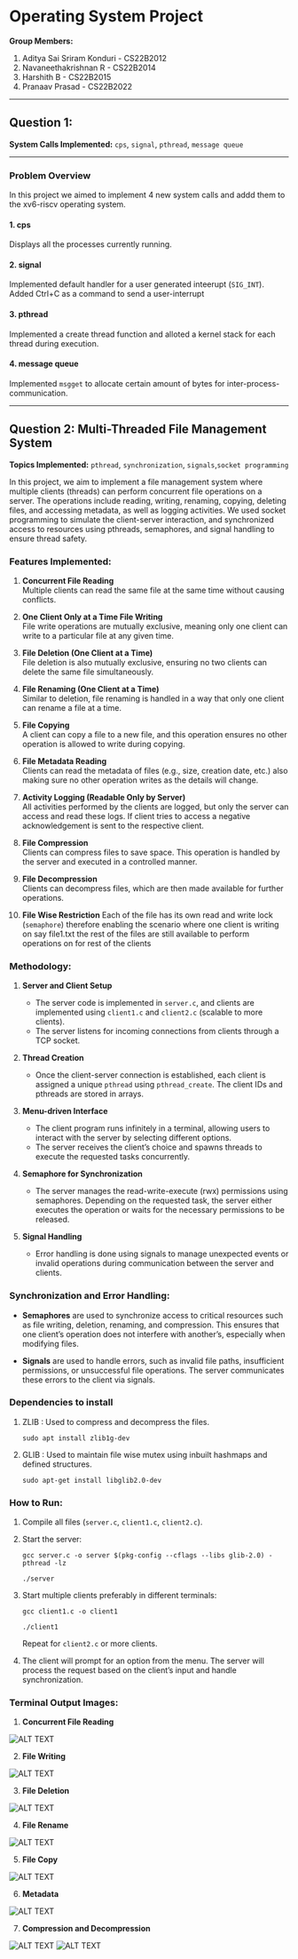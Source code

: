 # Operating System Project  
**Group Members:**  
1. Aditya Sai Sriram Konduri - CS22B2012 
2. Navaneethakrishnan R - CS22B2014
3. Harshith B - CS22B2015
4. Pranaav Prasad - CS22B2022 

---

## Question 1:  
**System Calls Implemented:** `cps`, `signal`, `pthread`, `message queue`

---

### Problem Overview
In this project we aimed to implement 4 new system calls and addd them to the xv6-riscv operating system.
#### 1. **cps**
   Displays all the processes currently running.

#### 2. **signal**
   Implemented default handler for a user generated inteerupt (`SIG_INT`).
   Added Ctrl+C as a command to send a user-interrupt
#### 3. **pthread**
  Implemented a create thread function and alloted a kernel stack for each thread during execution.
#### 4. **message queue**
  Implemented `msgget` to allocate certain amount of bytes for inter-process-communication.

  
---

## Question 2: Multi-Threaded File Management System  
**Topics Implemented:** `pthread`, `synchronization`, `signals`,`socket programming`

In this project, we aim to implement a file management system where multiple clients (threads) can perform concurrent file operations on a server. The operations include reading, writing, renaming, copying, deleting files, and accessing metadata, as well as logging activities. We used socket programming to simulate the client-server interaction, and synchronized access to resources using pthreads, semaphores, and signal handling to ensure thread safety.

### Features Implemented:
1. **Concurrent File Reading**  
   Multiple clients can read the same file at the same time without causing conflicts.

2. **One Client Only at a Time File Writing**  
   File write operations are mutually exclusive, meaning only one client can write to a particular file at any given time.

3. **File Deletion (One Client at a Time)**  
   File deletion is also mutually exclusive, ensuring no two clients can delete the same file simultaneously.

4. **File Renaming (One Client at a Time)**  
   Similar to deletion, file renaming is handled in a way that only one client can rename a file at a time.

5. **File Copying**  
   A client can copy a file to a new file, and this operation ensures no other operation is allowed to write during copying.

6. **File Metadata Reading**  
   Clients can read the metadata of files (e.g., size, creation date, etc.) also making sure no other operation writes as the details will change.

7. **Activity Logging (Readable Only by Server)**  
   All activities performed by the clients are logged, but only the server can access and read these logs. If client tries to access a negative acknowledgement is sent to the respective client.

8. **File Compression**  
   Clients can compress files to save space. This operation is handled by the server and executed in a controlled manner.

9. **File Decompression**  
   Clients can decompress files, which are then made available for further operations.

10. **File Wise Restriction**
   Each of the file has its own read and write lock (`semaphore`) therefore enabling the scenario where one client is writing on say file1.txt the rest of the files are still available to perform operations on for rest of the clients

### Methodology:
1. **Server and Client Setup**  
   - The server code is implemented in `server.c`, and clients are implemented using `client1.c` and `client2.c` (scalable to more clients).
   - The server listens for incoming connections from clients through a TCP socket.

2. **Thread Creation**  
   - Once the client-server connection is established, each client is assigned a unique `pthread` using `pthread_create`. The client IDs and pthreads are stored in arrays.

3. **Menu-driven Interface**  
   - The client program runs infinitely in a terminal, allowing users to interact with the server by selecting different options.
   - The server receives the client’s choice and spawns threads to execute the requested tasks concurrently.

4. **Semaphore for Synchronization**  
   - The server manages the read-write-execute (rwx) permissions using semaphores. Depending on the requested task, the server either executes the operation or waits for the necessary permissions to be released.

5. **Signal Handling**  
   - Error handling is done using signals to manage unexpected events or invalid operations during communication between the server and clients.

### Synchronization and Error Handling:
- **Semaphores** are used to synchronize access to critical resources such as file writing, deletion, renaming, and compression. This ensures that one client’s operation does not interfere with another’s, especially when modifying files.
  
- **Signals** are used to handle errors, such as invalid file paths, insufficient permissions, or unsuccessful file operations. The server communicates these errors to the client via signals.

### Dependencies to install 
1. ZLIB : Used to compress and decompress the files.

   ```
   sudo apt install zlib1g-dev 
   ``` 
2. GLIB : Used to maintain file wise mutex using inbuilt hashmaps and defined structures.
   ```
   sudo apt-get install libglib2.0-dev
   ```

### How to Run:
1. Compile all files (`server.c`, `client1.c`, `client2.c`).
2. Start the server:  
   ```
   gcc server.c -o server $(pkg-config --cflags --libs glib-2.0) -pthread -lz
   ```
   ```
   ./server
   ```
3. Start multiple clients preferably in different terminals:  
   ```
   gcc client1.c -o client1
   ```  
   ```
   ./client1
   ```
   
   Repeat for `client2.c` or more clients.
   
4. The client will prompt for an option from the menu. The server will process the request based on the client’s input and handle synchronization.


### Terminal Output Images:

1. **Concurrent File Reading**

![ALT TEXT](images/filereader.png)

2. **File Writing**

![ALT TEXT](images/filewriting.png)

3. **File Deletion**

![ALT TEXT](images/filedelete.png)

4. **File Rename**

![ALT TEXT](images/filerename.png)

5. **File Copy**

![ALT TEXT](images/filecopy.jpg)

6. **Metadata**

![ALT TEXT](images/metadata.jpg)

7. **Compression and Decompression**

![ALT TEXT](images/compression&decompression.png)
![ALT TEXT](images/filestructure_comp_decomp.png)

